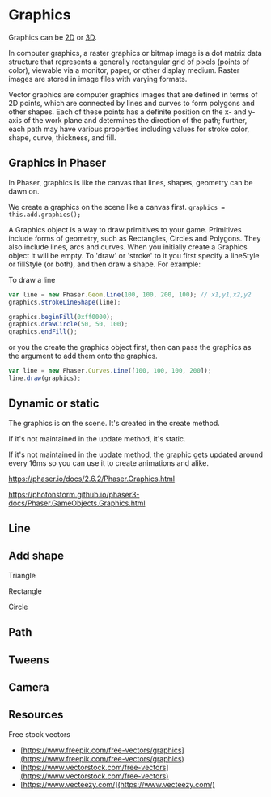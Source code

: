 # Graphics

Graphics can be [2D](https://en.wikipedia.org/wiki/2D_computer_graphics) or [3D](https://en.wikipedia.org/wiki/3D_computer_graphics).

In computer graphics, a raster graphics or bitmap image is a dot matrix data structure that represents a generally rectangular grid of pixels (points of color), viewable via a monitor, paper, or other display medium. Raster images are stored in image files with varying formats.

Vector graphics are computer graphics images that are defined in terms of 2D points, which are connected by lines and curves to form polygons and other shapes. Each of these points has a definite position on the x- and y-axis of the work plane and determines the direction of the path; further, each path may have various properties including values for stroke color, shape, curve, thickness, and fill.

## Graphics in Phaser

In Phaser, graphics is like the canvas that lines, shapes, geometry can be dawn on.

We create a graphics on the scene like a canvas first.
`graphics = this.add.graphics();`

A Graphics object is a way to draw primitives to your game. Primitives include forms of geometry, such as Rectangles,
Circles and Polygons. They also include lines, arcs and curves. When you initially create a Graphics object it will
be empty. To 'draw' or 'stroke' to it you first specify a lineStyle or fillStyle (or both), and then draw a shape. For example:

To draw a line

```js
var line = new Phaser.Geom.Line(100, 100, 200, 100); // x1,y1,x2,y2
graphics.strokeLineShape(line);
```

```js
graphics.beginFill(0xff0000);
graphics.drawCircle(50, 50, 100);
graphics.endFill();
```

or you the create the graphics object first, then can pass the graphics as the argument to add them onto the graphics.

```js
var line = new Phaser.Curves.Line([100, 100, 100, 200]);
line.draw(graphics);
```

## Dynamic or static

The graphics is on the scene. It's created in the create method.

If it's not maintained in the update method, it's static.

If it's not maintained in the update method, the graphic gets updated around every 16ms so you can use it to create animations and alike.

<https://phaser.io/docs/2.6.2/Phaser.Graphics.html>

<https://photonstorm.github.io/phaser3-docs/Phaser.GameObjects.Graphics.html>

## Line

## Add shape

Triangle

Rectangle

Circle

## Path

## Tweens

## Camera

## Resources

Free stock vectors

- [https://www.freepik.com/free-vectors/graphics](https://www.freepik.com/free-vectors/graphics)
- [https://www.vectorstock.com/free-vectors](https://www.vectorstock.com/free-vectors)
- [https://www.vecteezy.com/](https://www.vecteezy.com/)
